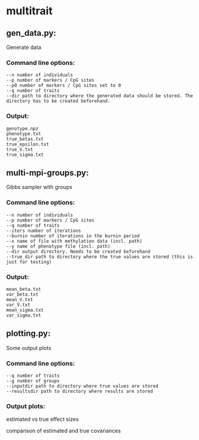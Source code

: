 # multitrait

## gen_data.py:

Generate data

### Command line options:

```
--n number of individuals
--p number of markers / CpG sites
--p0 number of markers / CpG sites set to 0
--q number of traits
--dir path to directory where the generated data should be stored. The directory has to be created beforehand.
```
### Output:

```
genotype.npz
phenotype.txt
true_betas.txt
true_epsilon.txt
true_V.txt
true_sigma.txt
```

## multi-mpi-groups.py:

Gibbs sampler with groups

### Command line options:

```
--n number of individuals
--p number of markers / CpG sites
--q number of traits
--iters number of iterations
--burnin number of iterations in the burnin period
--x name of file with methylation data (incl. path)
--y name of phenotype file (incl. path)
--dir output directory. Needs to be created beforehand
--true_dir path to directory where the true values are stored (this is just for testing)
```

### Output:

```
mean_beta.txt
var_beta.txt
mean_V.txt
var_V.txt
mean_sigma.txt
var_sigma.txt
```

## plotting.py:

Some output plots

### Command line options:

```
--q number of traits
--g number of groups
--inputdir path to directory where true values are stored
--resultsdir path to directory where results are stored
```

### Output plots:

estimated vs true effect sizes

comparison of estimated and true covariances
